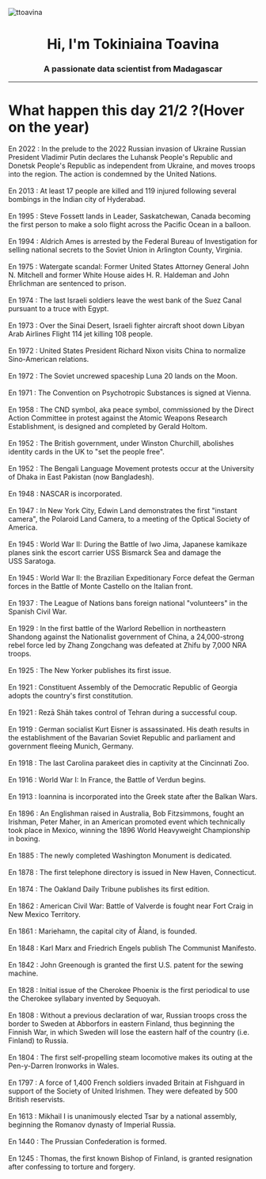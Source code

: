 
<p align="left"> <img src="https://komarev.com/ghpvc/?username=ttoavina&label=Profile%20views&color=0e75b6&style=flat" alt="ttoavina" /> </p>
<h1 align="center">Hi, I'm Tokiniaina Toavina</h1>
<h3 align="center">A passionate data scientist from Madagascar</h3>
    
<hr/>
<h1> What happen this day 21/2 ?(Hover on the year)</h1>

En 2022 : In the prelude to the 2022 Russian invasion of Ukraine Russian President Vladimir Putin declares the Luhansk People's Republic and Donetsk People's Republic as independent from Ukraine, and moves troops into the region. The action is condemned by the United Nations.
<br/><br/>
En 2013 : At least 17 people are killed and 119 injured following several bombings in the Indian city of Hyderabad.
<br/><br/>
En 1995 : Steve Fossett lands in Leader, Saskatchewan, Canada becoming the first person to make a solo flight across the Pacific Ocean in a balloon.
<br/><br/>
En 1994 : Aldrich Ames is arrested by the Federal Bureau of Investigation for selling national secrets to the Soviet Union in Arlington County, Virginia.
<br/><br/>
En 1975 : Watergate scandal: Former United States Attorney General John N. Mitchell and former White House aides H. R. Haldeman and John Ehrlichman are sentenced to prison.
<br/><br/>
En 1974 : The last Israeli soldiers leave the west bank of the Suez Canal pursuant to a truce with Egypt.
<br/><br/>
En 1973 : Over the Sinai Desert, Israeli fighter aircraft shoot down Libyan Arab Airlines Flight 114 jet killing 108 people.
<br/><br/>
En 1972 : United States President Richard Nixon visits China to normalize Sino-American relations.
<br/><br/>
En 1972 : The Soviet uncrewed spaceship Luna 20 lands on the Moon.
<br/><br/>
En 1971 : The Convention on Psychotropic Substances is signed at Vienna.
<br/><br/>
En 1958 : The CND symbol, aka peace symbol, commissioned by the Direct Action Committee in protest against the Atomic Weapons Research Establishment, is designed and completed by Gerald Holtom.
<br/><br/>
En 1952 : The British government, under Winston Churchill, abolishes identity cards in the UK to "set the people free".
<br/><br/>
En 1952 : The Bengali Language Movement protests occur at the University of Dhaka in East Pakistan (now Bangladesh).
<br/><br/>
En 1948 : NASCAR is incorporated.
<br/><br/>
En 1947 : In New York City, Edwin Land demonstrates the first "instant camera", the Polaroid Land Camera, to a meeting of the Optical Society of America.
<br/><br/>
En 1945 : World War II: During the Battle of Iwo Jima, Japanese kamikaze planes sink the escort carrier USS Bismarck Sea and damage the USS Saratoga.
<br/><br/>
En 1945 : World War II:  the Brazilian Expeditionary Force defeat the German forces in the Battle of Monte Castello on the Italian front.
<br/><br/>
En 1937 : The League of Nations bans foreign national "volunteers" in the Spanish Civil War.
<br/><br/>
En 1929 : In the first battle of the Warlord Rebellion in northeastern Shandong against the Nationalist government of China, a 24,000-strong rebel force led by Zhang Zongchang was defeated at Zhifu by 7,000 NRA troops.
<br/><br/>
En 1925 : The New Yorker publishes its first issue.
<br/><br/>
En 1921 : Constituent Assembly of the Democratic Republic of Georgia adopts the country's first constitution.
<br/><br/>
En 1921 : Rezā Shāh takes control of Tehran during a successful coup.
<br/><br/>
En 1919 : German socialist Kurt Eisner is assassinated. His death results in the establishment of the Bavarian Soviet Republic and parliament and government fleeing Munich, Germany.
<br/><br/>
En 1918 : The last Carolina parakeet dies in captivity at the Cincinnati Zoo.
<br/><br/>
En 1916 : World War I: In France, the Battle of Verdun begins.
<br/><br/>
En 1913 : Ioannina is incorporated into the Greek state after the Balkan Wars.
<br/><br/>
En 1896 : An Englishman raised in Australia, Bob Fitzsimmons, fought an Irishman, Peter Maher, in an American promoted event which technically took place in Mexico, winning the 1896 World Heavyweight Championship in boxing.
<br/><br/>
En 1885 : The newly completed Washington Monument is dedicated.
<br/><br/>
En 1878 : The first telephone directory is issued in New Haven, Connecticut.
<br/><br/>
En 1874 : The Oakland Daily Tribune publishes its first edition.
<br/><br/>
En 1862 : American Civil War: Battle of Valverde is fought near Fort Craig in New Mexico Territory.
<br/><br/>
En 1861 : Mariehamn, the capital city of Åland, is founded.
<br/><br/>
En 1848 : Karl Marx and Friedrich Engels publish The Communist Manifesto.
<br/><br/>
En 1842 : John Greenough is granted the first U.S. patent for the sewing machine.
<br/><br/>
En 1828 : Initial issue of the Cherokee Phoenix is the first periodical to use the Cherokee syllabary invented by Sequoyah.
<br/><br/>
En 1808 : Without a previous declaration of war, Russian troops cross the border to Sweden at Abborfors in eastern Finland, thus beginning the Finnish War, in which Sweden will lose the eastern half of the country (i.e. Finland) to Russia.
<br/><br/>
En 1804 : The first self-propelling steam locomotive makes its outing at the Pen-y-Darren Ironworks in Wales.
<br/><br/>
En 1797 : A force of 1,400 French soldiers invaded Britain at Fishguard in support of the Society of United Irishmen. They were defeated by 500 British reservists.
<br/><br/>
En 1613 : Mikhail I is unanimously elected Tsar by a national assembly, beginning the Romanov dynasty of Imperial Russia.
<br/><br/>
En 1440 : The Prussian Confederation is formed.
<br/><br/>
En 1245 : Thomas, the first known Bishop of Finland, is granted resignation after confessing to torture and forgery.
<br/><br/>
